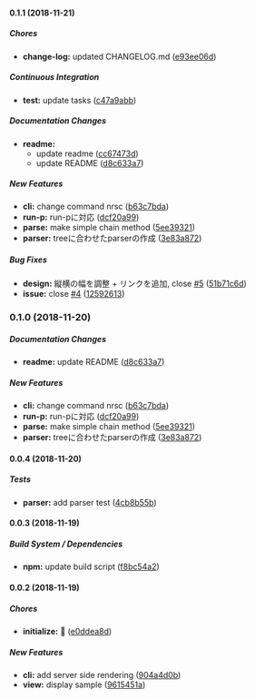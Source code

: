 #### 0.1.1 (2018-11-21)

##### Chores

* **change-log:**  updated CHANGELOG.md ([e93ee06d](https://github.com/Himenon/npm-run-script-chain/commit/e93ee06d9f086096e8d4459b6f1255b7d34ce512))

##### Continuous Integration

* **test:**  update tasks ([c47a9abb](https://github.com/Himenon/npm-run-script-chain/commit/c47a9abbda307e5ad6e31cd2287ebca9abd7940b))

##### Documentation Changes

* **readme:**
  *  update readme ([cc67473d](https://github.com/Himenon/npm-run-script-chain/commit/cc67473db23ac7b44d385b2fe4edaee94a973407))
  *  update README ([d8c633a7](https://github.com/Himenon/npm-run-script-chain/commit/d8c633a7ecc8afed690eced651ec44aa6b5d84df))

##### New Features

* **cli:**  change command nrsc ([b63c7bda](https://github.com/Himenon/npm-run-script-chain/commit/b63c7bda41ac96f425c350693e6ca6e516e3fff9))
* **run-p:**  run-pに対応 ([dcf20a99](https://github.com/Himenon/npm-run-script-chain/commit/dcf20a991750909718290b386a7af708f04914cf))
* **parse:**  make simple chain method ([5ee39321](https://github.com/Himenon/npm-run-script-chain/commit/5ee393217fd8488a97e201499c2eb6ff1d06b613))
* **parser:**  treeに合わせたparserの作成 ([3e83a872](https://github.com/Himenon/npm-run-script-chain/commit/3e83a872ad4ba9b1e4b2e6eb64e19f0ea500b7f5))

##### Bug Fixes

* **design:**  縦横の幅を調整 + リンクを追加, close [#5](https://github.com/Himenon/npm-run-script-chain/pull/5) ([51b71c6d](https://github.com/Himenon/npm-run-script-chain/commit/51b71c6d614f436f57a6914174dc299ac14949de))
* **issue:**  close [#4](https://github.com/Himenon/npm-run-script-chain/pull/4) ([12592613](https://github.com/Himenon/npm-run-script-chain/commit/125926139e0df1e0c475aa17f181c6c3c3c5ba92))

### 0.1.0 (2018-11-20)

##### Documentation Changes

* **readme:**  update README ([d8c633a7](https://github.com/Himenon/npm-run-script-chain/commit/d8c633a7ecc8afed690eced651ec44aa6b5d84df))

##### New Features

* **cli:**  change command nrsc ([b63c7bda](https://github.com/Himenon/npm-run-script-chain/commit/b63c7bda41ac96f425c350693e6ca6e516e3fff9))
* **run-p:**  run-pに対応 ([dcf20a99](https://github.com/Himenon/npm-run-script-chain/commit/dcf20a991750909718290b386a7af708f04914cf))
* **parse:**  make simple chain method ([5ee39321](https://github.com/Himenon/npm-run-script-chain/commit/5ee393217fd8488a97e201499c2eb6ff1d06b613))
* **parser:**  treeに合わせたparserの作成 ([3e83a872](https://github.com/Himenon/npm-run-script-chain/commit/3e83a872ad4ba9b1e4b2e6eb64e19f0ea500b7f5))

#### 0.0.4 (2018-11-20)

##### Tests

* **parser:**  add parser test ([4cb8b55b](https://github.com/Himenon/npm-run-script-chain/commit/4cb8b55b5f69ba4af039486a4d56cb3ef57720c3))

#### 0.0.3 (2018-11-19)

##### Build System / Dependencies

* **npm:**  update build script ([f8bc54a2](https://github.com/Himenon/npm-run-script-chain/commit/f8bc54a2d6680aa8fd8c6d0be1a2ebb24d2f54c1))

#### 0.0.2 (2018-11-19)

##### Chores

* **initialize:**  🎉 ([e0ddea8d](https://github.com/Himenon/npm-run-script-chain/commit/e0ddea8d83d76def11b1be72fcb92ca2b2c8ec01))

##### New Features

* **cli:**  add server side rendering ([904a4d0b](https://github.com/Himenon/npm-run-script-chain/commit/904a4d0b3d14322bb3813e0d9022952c8ae6220b))
* **view:**  display sample ([9615451a](https://github.com/Himenon/npm-run-script-chain/commit/9615451a8c66e6dc1ad4d2526d1e95dae2b66276))

